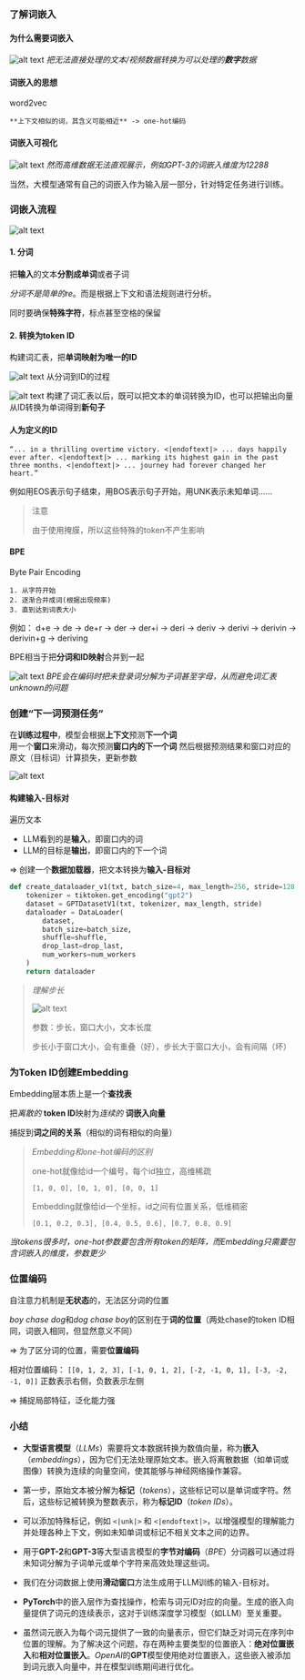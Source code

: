 ### 了解词嵌入
#### 为什么需要词嵌入
![alt text](images/build-a-llm/image_rename8.png)
*把无法直接处理的文本/视频数据转换为可以处理的**数字**数据*

#### 词嵌入的思想
word2vec

    **上下文相似的词，其含义可能相近** -> one-hot编码

#### 词嵌入可视化
![alt text](images/build-a-llm/image_rename9.png)
*然而高维数据无法直观展示，例如GPT-3的词嵌入维度为12288*

当然，大模型通常有自己的词嵌入作为输入层一部分，针对特定任务进行训练。

### 词嵌入流程
![alt text](images/build-a-llm/image_rename10.png)

#### 1. 分词
把**输入**的文本**分割成单词**或者子词

*分词不是简单的re*。而是根据上下文和语法规则进行分析。

同时要确保**特殊字符**，标点甚至空格的保留

#### 2. 转换为token ID

构建词汇表，把**单词映射为唯一的ID**

![alt text](images/build-a-llm/image_rename13.png)
从分词到ID的过程



![alt text](images/build-a-llm/image_rename12.png)
构建了词汇表以后，既可以把文本的单词转换为ID，也可以把输出向量从ID转换为单词得到**新句子**

####  人为定义的ID
`“... in a thrilling overtime victory. <|endoftext|> ... days happily ever after. <|endoftext|> ... marking its highest gain in the past three months. <|endoftext|> ... journey had forever changed her heart.”`

例如用EOS表示句子结束，用BOS表示句子开始，用UNK表示未知单词……

> 注意
>
> 由于使用掩膜，所以这些特殊的token不产生影响

#### BPE
Byte Pair Encoding

    1. 从字符开始
    2. 逐渐合并成词(根据出现频率)
    3. 直到达到词表大小

例如：
d+e -> de -> de+r -> der -> der+i -> deri -> deriv -> derivi -> derivin -> derivin+g -> deriving

BPE相当于把**分词和ID映射**合并到一起

![alt text](images/build-a-llm/image_rename11.png)
*BPE会在编码时把未登录词分解为子词甚至字母，从而避免词汇表unknown的问题*

### 创建“下一词预测任务”

在**训练过程中**，模型会根据**上下文**预测**下一个词**  
用一个**窗口**来滑动，每次预测**窗口内的下一个词**
然后根据预测结果和窗口对应的原文（目标词）计算损失，更新参数

![alt text](images/build-a-llm/image_rename14.png)

#### 构建输入-目标对
遍历文本
- LLM看到的是**输入**，即窗口内的词
- LLM的目标是**输出**，即窗口内的下一个词

=> 创建一个**数据加载器**，把文本转换为**输入-目标对**
```python
def create_dataloader_v1(txt, batch_size=4, max_length=256, stride=128, shuffle=True, drop_last=True, num_workers=0):
    tokenizer = tiktoken.get_encoding("gpt2")
    dataset = GPTDatasetV1(txt, tokenizer, max_length, stride)
    dataloader = DataLoader(
        dataset,
        batch_size=batch_size,
        shuffle=shuffle,
        drop_last=drop_last,
        num_workers=num_workers
    )
    return dataloader
```
> *理解步长*
> 
> ![alt text](images/build-a-llm/image_rename15.png)
>
> 参数：步长，窗口大小，文本长度
>
> 步长小于窗口大小，会有重叠（好），步长大于窗口大小，会有间隔（坏）

### 为Token ID创建Embedding

Embedding层本质上是一个**查找表**

把*离散的* **token ID**映射为*连续的* **词嵌入向量**

捕捉到**词之间的关系**（相似的词有相似的向量）

> *Embedding和one-hot编码的区别*
>
> one-hot就像给id一个编号，每个id独立，高维稀疏
>
>`[1, 0, 0], [0, 1, 0], [0, 0, 1]`
>
> Embedding就像给id一个坐标，id之间有位置关系，低维稠密
>
>`[0.1, 0.2, 0.3], [0.4, 0.5, 0.6], [0.7, 0.8, 0.9]`

*当tokens很多时，one-hot参数要包含所有token的矩阵，而Embedding只需要包含词嵌入的维度，参数更少*

### 位置编码

自注意力机制是**无状态**的，无法区分词的位置

*boy chase dog*和*dog chase boy*的区别在于**词的位置**（两处chase的token ID相同，词嵌入相同，但显然意义不同）

=> 为了区分词的位置，需要**位置编码**

相对位置编码：
`[[0, 1, 2, 3],
 [-1, 0, 1, 2],
 [-2, -1, 0, 1],
 [-3, -2, -1, 0]]`
 正数表示右侧，负数表示左侧

 => 捕捉局部特征，泛化能力强

### 小结

- **大型语言模型**（*LLMs*）需要将文本数据转换为数值向量，称为**嵌入**（*embeddings*），因为它们无法处理原始文本。嵌入将离散数据（如单词或图像）转换为连续的向量空间，使其能够与神经网络操作兼容。

- 第一步，原始文本被分解为**标记**（*tokens*），这些标记可以是单词或字符。然后，这些标记被转换为整数表示，称为**标记ID**（*token IDs*）。

- 可以添加特殊标记，例如 `<|unk|>` 和 `<|endoftext|>`，以增强模型的理解能力并处理各种上下文，例如未知单词或标记不相关文本之间的边界。

- 用于**GPT-2**和**GPT-3**等大型语言模型的**字节对编码**（*BPE*）分词器可以通过将未知词分解为子词单元或单个字符来高效处理这些词。

- 我们在分词数据上使用**滑动窗口**方法生成用于LLM训练的输入-目标对。

- **PyTorch**中的嵌入层作为查找操作，检索与词元ID对应的向量。生成的嵌入向量提供了词元的连续表示，这对于训练深度学习模型（如LLM）至关重要。

- 虽然词元嵌入为每个词元提供了一致的向量表示，但它们缺乏对词元在序列中位置的理解。为了解决这个问题，存在两种主要类型的位置嵌入：**绝对位置嵌入**和**相对位置嵌入**。*OpenAI*的**GPT**模型使用绝对位置嵌入，这些嵌入被添加到词元嵌入向量中，并在模型训练期间进行优化。